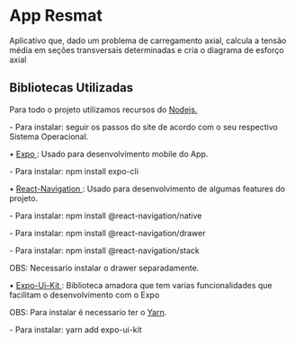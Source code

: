 # App Resmat
Aplicativo que, dado um problema de carregamento axial, calcula a tensão média em seções transversais determinadas e cria o diagrama de esforço axial

<h2> Bibliotecas Utilizadas </h2>

<p>Para todo o projeto utilizamos recursos do <a href= "https://nodejs.org/en/"/> Nodejs.</a></p>
<p>   - Para instalar: seguir os passos do site de acordo com o seu respectivo Sistema Operacional. </p>

<p> • <a href= "https://expo.io/"/> Expo </a>: Usado para desenvolvimento mobile do App. </p>
<p>   - Para instalar: npm install expo-cli</p>

<p> • <a href= "https://reactnavigation.org/docs/getting-started/"/> React-Navigation </a>: Usado para desenvolvimento de algumas features do projeto. </p>
<p>   - Para instalar: npm install @react-navigation/native</p>
<p>   - Para instalar: npm install @react-navigation/drawer</p>
<p>   - Para instalar: npm install @react-navigation/stack</p>

<p> OBS: Necessario instalar o drawer separadamente.</p>


<p> • <a href = "https://github.com/react-ui-kit/expo-ui-kit"/> Expo-Ui-Kit </a>: Biblioteca amadora que tem varias funcionalidades que facilitam o desenvolvimento com o Expo </p>
<p> OBS: Para instalar é necessario ter o <a href= "https://yarnpkg.com/"/> Yarn</a>.</p>
<p>   - Para instalar: yarn add expo-ui-kit</p>

